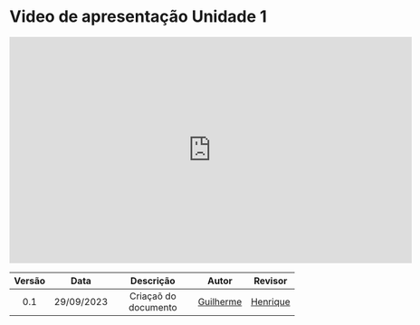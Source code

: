 # Video de apresentação Unidade 1

<iframe width="711" height="400" src="https://www.youtube.com/embed/vuHX3nGozhQ?si=_rflrXOs_oRZsrYL" title="Apresentação Unidade 1 NutriGuide" frameborder="0" allow="accelerometer; autoplay; clipboard-write; encrypted-media; gyroscope; picture-in-picture; web-share" allowfullscreen></iframe>

| Versão |    Data    |      Descrição       |  Autor  | Revisor |
| :----: | :--------: | :------------------: | :-----: | :-----: |
|  0.1   | 29/09/2023 | Criaçaõ do documento | [Guilherme](https://github.com/GG555-13) | [Henrique](https://github.com/GG555-13) |